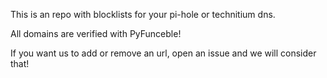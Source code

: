 This is an repo with blocklists for your pi-hole or technitium dns.

All domains are verified with PyFunceble!

If you want us to add or remove an url, open an issue and we will consider that!
